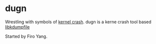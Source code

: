 # dugn
Wrestling with symbols of [kernel crash](https://github.com/torvalds/linux).
dugn is a kerne crash tool based [libkdumpfile](https://github.com/ptesarik/libkdumpfile)

Started by Firo Yang.
